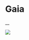 <!-- wiki-header-section:start -->
# Gaia
__


<img src="wiki_images/.png"><i></i></img>

<!-- wiki-header-section:end -->